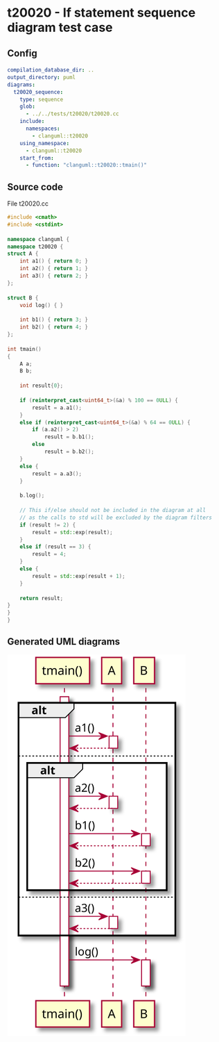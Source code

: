 # t20020 - If statement sequence diagram test case
## Config
```yaml
compilation_database_dir: ..
output_directory: puml
diagrams:
  t20020_sequence:
    type: sequence
    glob:
      - ../../tests/t20020/t20020.cc
    include:
      namespaces:
        - clanguml::t20020
    using_namespace:
      - clanguml::t20020
    start_from:
      - function: "clanguml::t20020::tmain()"
```
## Source code
File t20020.cc
```cpp
#include <cmath>
#include <cstdint>

namespace clanguml {
namespace t20020 {
struct A {
    int a1() { return 0; }
    int a2() { return 1; }
    int a3() { return 2; }
};

struct B {
    void log() { }

    int b1() { return 3; }
    int b2() { return 4; }
};

int tmain()
{
    A a;
    B b;

    int result{0};

    if (reinterpret_cast<uint64_t>(&a) % 100 == 0ULL) {
        result = a.a1();
    }
    else if (reinterpret_cast<uint64_t>(&a) % 64 == 0ULL) {
        if (a.a2() > 2)
            result = b.b1();
        else
            result = b.b2();
    }
    else {
        result = a.a3();
    }

    b.log();

    // This if/else should not be included in the diagram at all
    // as the calls to std will be excluded by the diagram filters
    if (result != 2) {
        result = std::exp(result);
    }
    else if (result == 3) {
        result = 4;
    }
    else {
        result = std::exp(result + 1);
    }

    return result;
}
}
}
```
## Generated UML diagrams
![t20020_sequence](./t20020_sequence.svg "If statement sequence diagram test case")
